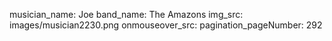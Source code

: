 musician_name: Joe
band_name: The Amazons
img_src: images/musician2230.png
onmouseover_src: 
pagination_pageNumber: 292